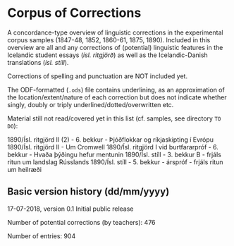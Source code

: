 # Corpus of Corrections

A concordance-type overview of linguistic corrections in the experimental corpus samples (1847-48, 1852, 1860-61, 1875, 1890). Included in this overview are all and any corrections of (potential) linguistic features in the Icelandic student essays (*ísl. ritgjörð*) as well as the Icelandic-Danish translations (*ísl. stíll*). 

Corrections of spelling and punctuation are NOT included yet. 

The ODF-formatted (`.ods`) file contains underlining, as an approximation of the location/extent/nature of each correction but does not indicate whether singly, doubly or triply underlined/dotted/overwritten etc.

Material still not read/covered yet in this list (cf. samples, see directory `TO DO`): 

1890/Ísl. ritgjörd II (2) - 6. bekkur - Þjóðflokkar og ríkjaskipting í Evrópu
1890/Ísl. ritgjörd II - Um Cromwell
1890/Ísl. ritgjörd I vid burtfararpróf - 6. bekkur - Hvaða þýðingu hefur mentunin
1890/Ísl. stíll - 3. bekkur B - frjáls ritun um landslag Rússlands
1890/Ísl. stíll - 5. bekkur - árspróf - frjáls ritun um heilræði


## Basic version history (dd/mm/yyyy)

17-07-2018, version 0.1
Initial public release

Number of potential corrections (by teachers): 476

Number of entries: 904
